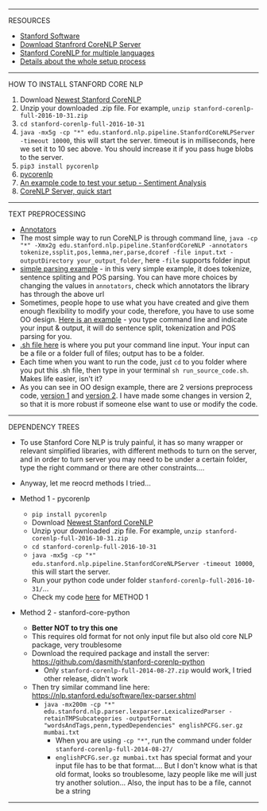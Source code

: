 

*****************************************************************************

RESOURCES

* [Stanford Software][1]
* [Download Stanfrord CoreNLP Server][2]
* [Stanford CoreNLP for multiple languages][3]
* [Details about the whole setup process][4]


*****************************************************************************

HOW TO INSTALL STANFORD CORE NLP

1. Download [Newest Stanford CoreNLP][5]
2. Unzip your downloaded .zip file. For example, `unzip stanford-corenlp-full-2016-10-31.zip`
3. `cd stanford-corenlp-full-2016-10-31`
4. `java -mx5g -cp "*" edu.stanford.nlp.pipeline.StanfordCoreNLPServer -timeout 10000`, this will start the server.
timeout is in milliseconds, here we set it to 10 sec above. You should increase it if you pass huge blobs to the server.
5. `pip3 install pycorenlp`
6. [pycorenlp][7]
7. [An example code to test your setup - Sentiment Analysis][6]
8. [CoreNLP Server, quick start][10]


*****************************************************************************

TEXT PREPROCESSING

* [Annotators][8]
* The most simple way to run CoreNLP is through command line, `java -cp "*" -Xmx2g edu.stanford.nlp.pipeline.StanfordCoreNLP -annotators tokenize,ssplit,pos,lemma,ner,parse,dcoref -file input.txt -outputDirectory your_output_folder`, here `-file` supports folder input
* [simple parsing example][9] - in this very simple example, it does tokenize, sentence spliting and POS parsing. You can have more choices by changing the values in `annotators`, check which annotators the library has through the above url
* Sometimes, people hope to use what you have created and give them enough flexibility to modify your code, therefore, you have to use some OO design. [Here is an example][11] - you type command line and indicate your input & output, it will do sentence split, tokenization and POS parsing for you.
* [.sh file here][12] is where you put your command line input. Your input can be a file or a folder full of files; output has to be a folder.
* Each time when you want to run the code, just `cd` to you folder where you put this .sh file, then type in your terminal `sh run_source_code.sh`. Makes life easier, isn't it?
* As you can see in OO design example, there are 2 versions preprocess code, [version 1][14] and [version 2][13]. I have made some changes in version 2, so that it is more robust if someone else want to use or modify the code.


*****************************************************************************

DEPENDENCY TREES

* To use Stanford Core NLP is truly painful, it has so many wrapper or relevant simplified libraries, with different methods to turn on the server, and in order to turn server you may need to be under a certain folder, type the right command or there are other constraints....
* Anyway, let me reocrd methods I tried...
* Method 1 - pycorenlp
  * `pip install pycorenlp`
  * Download [Newest Stanford CoreNLP][5]
  * Unzip your downloaded .zip file. For example, `unzip stanford-corenlp-full-2016-10-31.zip`
  * `cd stanford-corenlp-full-2016-10-31`
  * `java -mx5g -cp "*" edu.stanford.nlp.pipeline.StanfordCoreNLPServer -timeout 10000`, this will start the server.
  * Run your python code under folder `stanford-corenlp-full-2016-10-31/`...
  * Check my code [here][15] for METHOD 1
  
* Method 2 - stanford-core-python
  * <b>Better NOT to try this one</b>
  * This requires old format for not only input file but also old core NLP package, very troublesome
  * Download the required package and install the server: https://github.com/dasmith/stanford-corenlp-python
    * Only `stanford-corenlp-full-2014-08-27.zip` would work, I tried other release, didn't work
  * Then try similar command line here: https://nlp.stanford.edu/software/lex-parser.shtml
    * `java -mx200m -cp "*" edu.stanford.nlp.parser.lexparser.LexicalizedParser -retainTMPSubcategories -outputFormat "wordsAndTags,penn,typedDependencies" englishPCFG.ser.gz mumbai.txt`
      * When you are using `-cp "*"`, run the command under folder `stanford-corenlp-full-2014-08-27/`
      * `englishPCFG.ser.gz mumbai.txt` has special format and your input file has to be that format.... But I don't know what is that old format, looks so troublesome, lazy people like me will just try another solution... Also, the input has to be a file, cannot be a string
  
  
*****************************************************************************

[1]:https://nlp.stanford.edu/software/
[2]:http://stanfordnlp.github.io/CoreNLP/
[3]:http://stanfordnlp.github.io/CoreNLP/other-languages.html#python
[4]:http://stackoverflow.com/questions/32879532/stanford-nlp-for-python
[5]:http://stanfordnlp.github.io/CoreNLP/
[6]:http://stackoverflow.com/questions/32879532/stanford-nlp-for-python
[7]:https://github.com/smilli/py-corenlp
[10]:http://stanfordnlp.github.io/CoreNLP/corenlp-server.html
[8]:http://stanfordnlp.github.io/CoreNLP/annotators.html
[9]:https://github.com/hanhanwu/Hanhan_NLP/blob/master/try_Stanford_CoreNLP/simple_parsing_example.py
[11]:https://github.com/hanhanwu/Hanhan_NLP/tree/master/try_Stanford_CoreNLP/parsing_with_OO
[12]:https://github.com/hanhanwu/Hanhan_NLP/blob/master/try_Stanford_CoreNLP/parsing_with_OO/run_source_code.sh
[13]:https://github.com/hanhanwu/Hanhan_NLP/blob/master/try_Stanford_CoreNLP/parsing_with_OO/text_preprocessing/preprocess2.py
[14]:https://github.com/hanhanwu/Hanhan_NLP/blob/master/try_Stanford_CoreNLP/parsing_with_OO/text_preprocessing/preprocess.py
[15]:https://github.com/hanhanwu/Hanhan_NLP/blob/master/NLP_dependency_trees.ipynb
  

